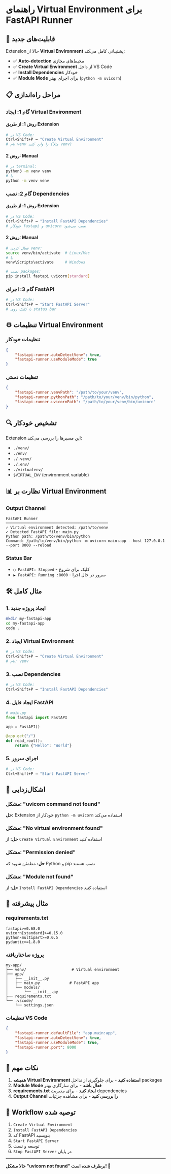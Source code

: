 # راهنمای Virtual Environment برای FastAPI Runner

## 🚀 قابلیت‌های جدید

Extension حالا از **Virtual Environment** پشتیبانی کامل می‌کند:

- ✅ **Auto-detection** محیط‌های مجازی
- ✅ **Create Virtual Environment** از داخل VS Code
- ✅ **Install Dependencies** خودکار
- ✅ **Module Mode** برای اجرای بهتر (`python -m uvicorn`)

## 📋 مراحل راه‌اندازی

### گام 1: ایجاد Virtual Environment

#### روش 1: از طریق Extension
```bash
# در VS Code:
Ctrl+Shift+P → "Create Virtual Environment"
# نام venv را وارد کنید (مثلاً venv)
```

#### روش 2: Manual
```bash
# در terminal:
python3 -m venv venv
# یا
python -m venv venv
```

### گام 2: نصب Dependencies

#### روش 1: از طریق Extension
```bash
# در VS Code:
Ctrl+Shift+P → "Install FastAPI Dependencies"
# خودکار fastapi و uvicorn نصب می‌شود
```

#### روش 2: Manual
```bash
# فعال کردن venv:
source venv/bin/activate  # Linux/Mac
# یا
venv\Scripts\activate     # Windows

# نصب packages:
pip install fastapi uvicorn[standard]
```

### گام 3: اجرای FastAPI
```bash
# در VS Code:
Ctrl+Shift+P → "Start FastAPI Server"
# یا کلیک روی status bar
```

## ⚙️ تنظیمات Virtual Environment

### تنظیمات خودکار
```json
{
    "fastapi-runner.autoDetectVenv": true,
    "fastapi-runner.useModuleMode": true
}
```

### تنظیمات دستی
```json
{
    "fastapi-runner.venvPath": "/path/to/your/venv",
    "fastapi-runner.pythonPath": "/path/to/your/venv/bin/python",
    "fastapi-runner.uvicornPath": "/path/to/your/venv/bin/uvicorn"
}
```

## 🔍 تشخیص خودکار

Extension این مسیرها را بررسی می‌کند:
- `./venv/`
- `./env/`
- `./.venv/`
- `./.env/`
- `./virtualenv/`
- `$VIRTUAL_ENV` (environment variable)

## 📊 نظارت بر Virtual Environment

### Output Channel
```
FastAPI Runner
─────────────────────────────────────────────
✓ Virtual environment detected: /path/to/venv
✓ Detected FastAPI file: main.py
Python path: /path/to/venv/bin/python
Command: /path/to/venv/bin/python -m uvicorn main:app --host 127.0.0.1 --port 8000 --reload
```

### Status Bar
- `○ FastAPI: Stopped` - کلیک برای شروع
- `▶ FastAPI: Running :8000` - سرور در حال اجرا

## 🛠️ مثال کامل

### 1. ایجاد پروژه جدید
```bash
mkdir my-fastapi-app
cd my-fastapi-app
code .
```

### 2. ایجاد Virtual Environment
```bash
# در VS Code:
Ctrl+Shift+P → "Create Virtual Environment"
# نام: venv
```

### 3. نصب Dependencies
```bash
# در VS Code:
Ctrl+Shift+P → "Install FastAPI Dependencies"
```

### 4. ایجاد فایل FastAPI
```python
# main.py
from fastapi import FastAPI

app = FastAPI()

@app.get("/")
def read_root():
    return {"Hello": "World"}
```

### 5. اجرای سرور
```bash
# در VS Code:
Ctrl+Shift+P → "Start FastAPI Server"
```

## 🔧 اشکال‌زدایی

### مشکل: "uvicorn command not found"
**حل:** Extension خودکار از `python -m uvicorn` استفاده می‌کند

### مشکل: "No virtual environment found"
**حل:** از `Create Virtual Environment` استفاده کنید

### مشکل: "Permission denied"
**حل:** مطمئن شوید که Python و pip نصب هستند

### مشکل: "Module not found"
**حل:** از `Install FastAPI Dependencies` استفاده کنید

## 📝 مثال پیشرفته

### requirements.txt
```
fastapi>=0.68.0
uvicorn[standard]>=0.15.0
python-multipart>=0.0.5
pydantic>=1.8.0
```

### پروژه ساختاریافته
```
my-app/
├── venv/                    # Virtual environment
├── app/
│   ├── __init__.py
│   ├── main.py             # FastAPI app
│   └── models/
│       └── __init__.py
├── requirements.txt
└── .vscode/
    └── settings.json
```

### تنظیمات VS Code
```json
{
    "fastapi-runner.defaultFile": "app.main:app",
    "fastapi-runner.autoDetectVenv": true,
    "fastapi-runner.useModuleMode": true,
    "fastapi-runner.port": 8000
}
```

## 🎯 نکات مهم

1. **همیشه Virtual Environment استفاده کنید** - برای جلوگیری از تداخل packages
2. **Module Mode فعال باشد** - برای سازگاری بهتر
3. **requirements.txt ایجاد کنید** - برای مدیریت dependencies
4. **Output Channel را بررسی کنید** - برای مشاهده جزئیات

## 🔄 Workflow توصیه شده

1. `Create Virtual Environment`
2. `Install FastAPI Dependencies`
3. کد FastAPI بنویسید
4. `Start FastAPI Server`
5. توسعه و تست
6. `Stop FastAPI Server` در پایان

---

**حالا مشکل "uvicorn not found" برطرف شده است! 🎉** 